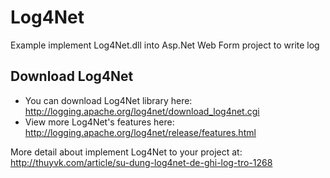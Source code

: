 # Log4Net
Example implement Log4Net.dll into Asp.Net Web Form project to write log

## Download Log4Net
- You can download Log4Net library here: http://logging.apache.org/log4net/download_log4net.cgi
- View more Log4Net's features here: http://logging.apache.org/log4net/release/features.html

More detail about implement Log4Net to your project at: http://thuyvk.com/article/su-dung-log4net-de-ghi-log-tro-1268
